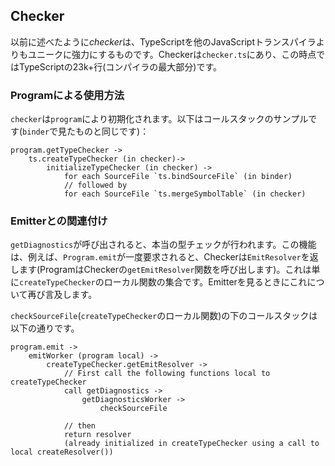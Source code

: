 ## Checker
以前に述べたように*checker*は、TypeScriptを他のJavaScriptトランスパイラよりもユニークに強力にするものです。Checkerは`checker.ts`にあり、この時点ではTypeScriptの23k+行(コンパイラの最大部分)です。

### Programによる使用方法
`checker`は`program`により初期化されます。以下はコールスタックのサンプルです(`binder`で見たものと同じです)：

```
program.getTypeChecker ->
    ts.createTypeChecker (in checker)->
        initializeTypeChecker (in checker) ->
            for each SourceFile `ts.bindSourceFile` (in binder)
            // followed by
            for each SourceFile `ts.mergeSymbolTable` (in checker)
```

### Emitterとの関連付け
`getDiagnostics`が呼び出されると、本当の型チェックが行われます。この機能は、例えば、`Program.emit`が一度要求されると、Checkerは`EmitResolver`を返します(ProgramはCheckerの`getEmitResolver`関数を呼び出します)。これは単に`createTypeChecker`のローカル関数の集合です。Emitterを見るときにこれについて再び言及します。

`checkSourceFile`(`createTypeChecker`のローカル関数)の下のコールスタックは以下の通りです。

```
program.emit ->
    emitWorker (program local) ->
        createTypeChecker.getEmitResolver ->
            // First call the following functions local to createTypeChecker
            call getDiagnostics ->
                getDiagnosticsWorker ->
                    checkSourceFile

            // then
            return resolver
            (already initialized in createTypeChecker using a call to local createResolver())
```
